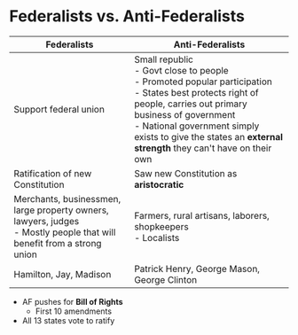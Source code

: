 # Federalists vs. Anti-Federalists

| Federalists | Anti-Federalists |
| ---- | ---- |
| Support federal union | Small republic<br>- Govt close to people<br>- Promoted popular participation<br>- States best protects right of people, carries out primary business of government<br>- National government simply exists to give the states an **external strength** they can't have on their own |
| Ratification of new Constitution | Saw new Constitution as **aristocratic** |
| Merchants, businessmen, large property owners, lawyers, judges<br>- Mostly people that will benefit from a strong union | Farmers, rural artisans, laborers, shopkeepers<br>- Localists |
| Hamilton, Jay, Madison | Patrick Henry, George Mason, George Clinton |

- AF pushes for **Bill of Rights**
	- First 10 amendments
- All 13 states vote to ratify